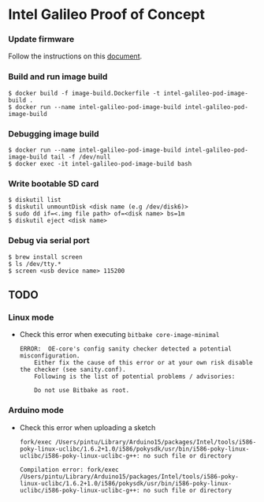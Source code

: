 # Intel Galileo Proof of Concept

### Update firmware
Follow the instructions on this [document](galileo_fw_tool-userguide.pdf).

### Build and run image build
```shell
$ docker build -f image-build.Dockerfile -t intel-galileo-pod-image-build .
$ docker run --name intel-galileo-pod-image-build intel-galileo-pod-image-build
```

### Debugging image build
```shell
$ docker run --name intel-galileo-pod-image-build intel-galileo-pod-image-build tail -f /dev/null
$ docker exec -it intel-galileo-pod-image-build bash
```

### Write bootable SD card
```shell
$ diskutil list
$ diskutil unmountDisk <disk name (e.g /dev/disk6)>
$ sudo dd if=<.img file path> of=<disk name> bs=1m
$ diskutil eject <disk name>
```

### Debug via serial port
```shell
$ brew install screen
$ ls /dev/tty.*
$ screen <usb device name> 115200
```

## TODO
### Linux mode
- Check this error when executing `bitbake core-image-minimal`
    ```
    ERROR:  OE-core's config sanity checker detected a potential misconfiguration.
        Either fix the cause of this error or at your own risk disable the checker (see sanity.conf).
        Following is the list of potential problems / advisories:
    
        Do not use Bitbake as root.
    ```

### Arduino mode
- Check this error when uploading a sketch
  ```
  fork/exec /Users/pintu/Library/Arduino15/packages/Intel/tools/i586-poky-linux-uclibc/1.6.2+1.0/i586/pokysdk/usr/bin/i586-poky-linux-uclibc/i586-poky-linux-uclibc-g++: no such file or directory
  
  Compilation error: fork/exec /Users/pintu/Library/Arduino15/packages/Intel/tools/i586-poky-linux-uclibc/1.6.2+1.0/i586/pokysdk/usr/bin/i586-poky-linux-uclibc/i586-poky-linux-uclibc-g++: no such file or directory
  ```
